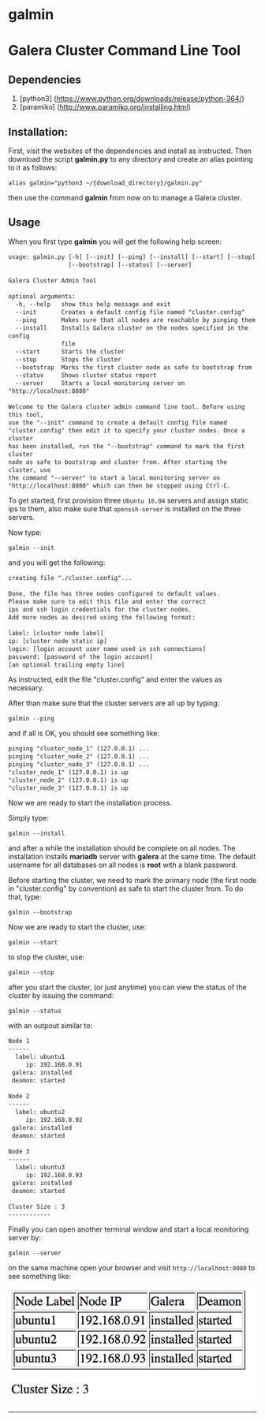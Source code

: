 # galmin

# Galera Cluster Command Line Tool

## Dependencies

1. [python3] (https://www.python.org/downloads/release/python-364/)
2. [paramiko] (http://www.paramiko.org/installing.html)

## Installation:
First, visit the websites of the dependencies and install as instructed. Then download the script **galmin.py** to any directory 
and create an alias pointing to it as follows:

    alias galmin="python3 ~/{download_directory}/galmin.py"

then use the command **galmin** from now on to manage a Galera cluster.


## Usage

When you first type **galmin** you will get the following help screen:

    usage: galmin.py [-h] [--init] [--ping] [--install] [--start] [--stop]
                     [--bootstrap] [--status] [--server]
    
    Galera Cluster Admin Tool
    
    optional arguments:
      -h, --help   show this help message and exit
      --init       Creates a default config file named "cluster.config"
      --ping       Makes sure that all nodes are reachable by pinging them
      --install    Installs Galera cluster on the nodes specified in the config
                   file
      --start      Starts the cluster
      --stop       Stops the cluster
      --bootstrap  Marks the first cluster node as safe to bootstrap from
      --status     Shows cluster status report
      --server     Starts a local monitoring server on "http://localhost:8080"
    
    Welcome to the Galera cluster admin command line tool. Before using this tool,
    use the "--init" command to create a default config file named
    "cluster.config" then edit it to specify your cluster nodes. Once a cluster
    has been installed, run the "--bootstrap" command to mark the first cluster
    node as safe to bootstrap and cluster from. After starting the cluster, use
    the command "--server" to start a local monitoring server on
    "http://localhost:8080" which can then be stopped using Ctrl-C.

To get started, first provision three `Ubuntu 16.04` servers and assign static ips to them, also make sure that `openssh-server` 
is installed on the three servers.

Now type:

    galmin --init
    
and you will get the following:

    creating file "./cluster.config"...

    Done, the file has three nodes configured to default values.
    Please make sure to edit this file and enter the correct
    ips and ssh login credentials for the cluster nodes.
    Add more nodes as desired using the following format:
    
    label: [cluster node label]
    ip: [cluster node static ip]
    login: [login account user name used in ssh connections]
    password: [password of the login account]
    [an optional trailing empty line]
    
As instructed, edit the file "cluster.config" and enter the values as necessary.

After than make sure that the cluster servers are all up by typing:

    galmin --ping
    
and if all is OK, you should see something like:

    pinging "cluster_node_1" (127.0.0.1) ...
    pinging "cluster_node_2" (127.0.0.1) ...
    pinging "cluster_node_3" (127.0.0.1) ...
    "cluster_node_1" (127.0.0.1) is up
    "cluster_node_2" (127.0.0.1) is up
    "cluster_node_3" (127.0.0.1) is up

Now we are ready to start the installation process.

Simply type:

    galmin --install
    
and after a while the installation should be complete on all nodes. The installation installs **mariadb** server with **galera**
at the same time. The default username for all databases on all nodes is **root** with a blank password. 

Before starting the cluster, we need to mark the primary node (the first node in "cluster.config" by convention) as safe to start
the cluster from. To do that, type:

    galmin --bootstrap
    
Now we are ready to start the cluster, use:

    galmin --start
    
to stop the cluster, use:

    galmin --stop
    
 after you start the cluster, (or just anytime) you can view the status of the cluster by issuing the command:
 
    galmin --status
    
with an outpout similar to:

    Node 1
    ------
      label: ubuntu1
         ip: 192.168.0.91
     galera: installed
     deamon: started
    
    Node 2
    ------
      label: ubuntu2
         ip: 192.168.0.92
     galera: installed
     deamon: started
    
    Node 3
    ------
      label: ubuntu3
         ip: 192.168.0.93
     galera: installed
     deamon: started
    
    Cluster Size : 3
    ------------

Finally you can open another terminal window and start a local monitoring server by:

    galmin --server
    
on the same machine open your browser and visit `http://localhost:8080` to see something like:

![server screenshot](https://github.com/rabihkodeih/galmin/blob/master/local_server.png)

----------------------------------------------------------------------------------------

    